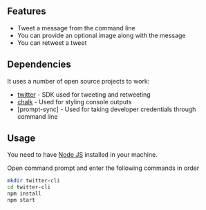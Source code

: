





## Features

- Tweet a message from the command line
- You can provide an optional image along with the message
- You can retweet a tweet



## Dependencies

It uses a number of open source projects to work:

- [twitter] - SDK used for tweeting and retweeting
- [chalk] - Used for styling console outputs
- [prompt-sync] - Used for taking developer credentials through command line

## Usage

You need to have [Node JS](https://nodejs.org) installed in your machine.

Open command prompt and enter the following commands in order

```sh
mkdir twitter-cli
cd twitter-cli
npm install
npm start
```




   [dill]: <https://github.com/joemccann/dillinger>
   [prompt_sync]: <https://www.npmjs.com/package/prompt-sync>
   [chalk]: <https://www.npmjs.com/package/chalk>
   [twitter]: <https://www.npmjs.com/package/twitter>
   [PlDb]: <https://github.com/joemccann/dillinger/tree/master/plugins/dropbox/README.md>
   [PlGh]: <https://github.com/joemccann/dillinger/tree/master/plugins/github/README.md>
   [PlGd]: <https://github.com/joemccann/dillinger/tree/master/plugins/googledrive/README.md>
   [PlOd]: <https://github.com/joemccann/dillinger/tree/master/plugins/onedrive/README.md>
   [PlMe]: <https://github.com/joemccann/dillinger/tree/master/plugins/medium/README.md>
   [PlGa]: <https://github.com/RahulHP/dillinger/blob/master/plugins/googleanalytics/README.md>
